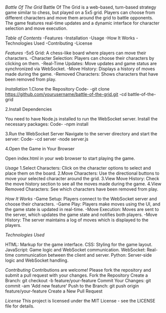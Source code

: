 *Battle Of The Grid*
Battle Of The Grid is a web-based, turn-based strategy game similar to chess, but played on a 5x5 grid. Players can choose from different characters and move them around the grid to battle opponents. The game features real-time updates and a dynamic interface for character selection and move execution.

*Table of Contents*
-Features
-Installation
-Usage
-How It Works
-Technologies Used
-Contributing
-License

*Features*
-5x5 Grid: A chess-like board where players can move their characters.
-Character Selection: Players can choose their characters by clicking on them.
-Real-Time Updates: Move updates and game status are synchronized via WebSocket.
-Move History: Displays a history of moves made during the game.
-Removed Characters: Shows characters that have been removed from play.

*Installation*
1.Clone the Repository
Code-
-git clone https://github.com/yourusername/battle-of-the-grid.git
-cd battle-of-the-grid

2.Install Dependencies

You need to have Node.js installed to run the WebSocket server. Install the necessary packages:
Code-
-npm install

3.Run the WebSocket Server
Navigate to the server directory and start the server:
Code-
-cd server
-node server.js

4.Open the Game in Your Browser

Open index.html in your web browser to start playing the game.

*Usage*
1.Select Characters: Click on the character options to select and place them on the board.
2.Move Characters: Use the directional buttons to move your selected character around the grid.
3.View Move History: Check the move history section to see all the moves made during the game.
4.View Removed Characters: See which characters have been removed from play.

*How It Works*
-Game Setup: Players connect to the WebSocket server and choose their characters.
-Game Play: Players make moves using the UI, and the game state is updated in real-time.
-Move Execution: Moves are sent to the server, which updates the game state and notifies both players.
-Move History: The server maintains a log of moves which is displayed to the players.

*Technologies Used*

HTML: Markup for the game interface.
CSS: Styling for the game layout.
JavaScript: Game logic and WebSocket communication.
WebSocket: Real-time communication between the client and server.
Python: Server-side logic and WebSocket handling.

*Contributing*
Contributions are welcome! Please fork the repository and submit a pull request with your changes.
Fork the Repository
Create a Branch: git checkout -b feature/your-feature
Commit Your Changes: git commit -am 'Add new feature'
Push to the Branch: git push origin feature/your-feature
Create a New Pull Request

*License*
This project is licensed under the MIT License - see the LICENSE file for details.
